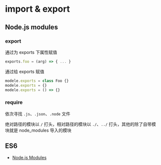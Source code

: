 # import & export

## Node.js modules

### export

通过为 exports 下属性赋值

```js
exports.foo = (arg) => { ... }
```

通过给 exports 赋值

```js
modele.exports = class Foo {}
modele.exports = {}
modele.exports = () => {}
```

### require

依次寻找 `.js`、`.json`、`.node` 文件

绝对路径的模块以 `/` 打头，相对路径的模块以 `./`、`../` 打头，其他的除了自带模块就是 node_modules 导入的模块

## ES6


- [Node.js Modules](https://nodejs.org/dist/latest-v8.x/docs/api/modules.html)
